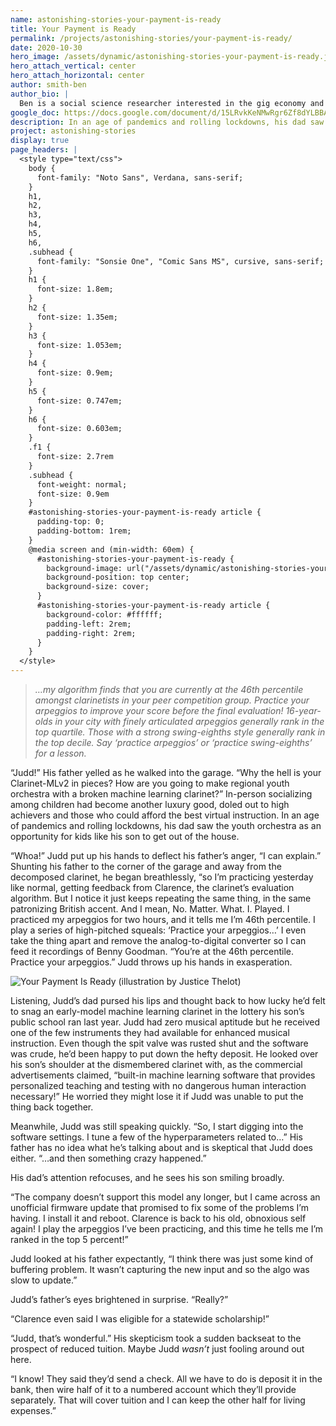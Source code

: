 ```yaml
---
name: astonishing-stories-your-payment-is-ready
title: Your Payment is Ready
permalink: /projects/astonishing-stories/your-payment-is-ready/
date: 2020-10-30
hero_image: /assets/dynamic/astonishing-stories-your-payment-is-ready.jpg
hero_attach_vertical: center
hero_attach_horizontal: center
author: smith-ben
author_bio: |
  Ben is a social science researcher interested in the gig economy and the future of work. He enjoys creative writing and is curious about the potential of speculative fiction as a research tool. He grew up reading Tom Clancy and Philip K. Dick novels.
google_doc: https://docs.google.com/document/d/15LRvkKeNMwRgr6Zf8dYLBBAqhpBxIyLP_WBE16H-PCg/edit
description: In an age of pandemics and rolling lockdowns, his dad saw the youth orchestra as an opportunity for kids like his son to get out of the house.
project: astonishing-stories
display: true
page_headers: |
  <style type="text/css">
    body {
      font-family: "Noto Sans", Verdana, sans-serif;
    }
    h1,
    h2,
    h3,
    h4,
    h5,
    h6,
    .subhead {
      font-family: "Sonsie One", "Comic Sans MS", cursive, sans-serif;
    }
    h1 {
      font-size: 1.8em;
    }
    h2 {
      font-size: 1.35em;
    }
    h3 {
      font-size: 1.053em;
    }
    h4 {
      font-size: 0.9em;
    }
    h5 {
      font-size: 0.747em;
    }
    h6 {
      font-size: 0.603em;
    }
    .f1 {
      font-size: 2.7rem
    }
    .subhead {
      font-weight: normal;
      font-size: 0.9em
    }
    #astonishing-stories-your-payment-is-ready article {
      padding-top: 0;
      padding-bottom: 1rem;
    }
    @media screen and (min-width: 60em) {
      #astonishing-stories-your-payment-is-ready {
        background-image: url("/assets/dynamic/astonishing-stories-your-payment-is-ready-background-radius-50-medium.jpg");
        background-position: top center;
        background-size: cover;
      }
      #astonishing-stories-your-payment-is-ready article {
        background-color: #ffffff;
        padding-left: 2rem;
        padding-right: 2rem;
      }
    }
  </style>
---
```


> _…my algorithm finds that you are currently at the 46th percentile amongst clarinetists in your peer competition group. Practice your arpeggios to improve your score before the final evaluation! 16-year-olds in your city with finely articulated arpeggios generally rank in the top quartile. Those with a strong swing-eighths style generally rank in the top decile. Say ‘practice arpeggios’ or ‘practice swing-eighths’ for a lesson._

“Judd!” His father yelled as he walked into the garage. “Why the hell is your Clarinet-MLv2 in pieces? How are you going to make regional youth orchestra with a broken machine learning clarinet?” In-person socializing among children had become another luxury good, doled out to high achievers and those who could afford the best virtual instruction. In an age of pandemics and rolling lockdowns, his dad saw the youth orchestra as an opportunity for kids like his son to get out of the house.

“Whoa!” Judd put up his hands to deflect his father’s anger, “I can explain.” Shunting his father to the corner of the garage and away from the decomposed clarinet, he began breathlessly, “so I’m practicing yesterday like normal, getting feedback from Clarence, the clarinet’s evaluation algorithm. But I notice it just keeps repeating the same thing, in the same patronizing British accent. And I mean, No. Matter. What. I. Played. I practiced my arpeggios for two hours, and it tells me I’m 46th percentile. I play a series of high-pitched squeals: ‘Practice your arpeggios…’ I even take the thing apart and remove the analog-to-digital converter so I can feed it recordings of Benny Goodman. “You’re at the 46th percentile. Practice your arpeggios.” Judd throws up his hands in exasperation.  

<img
  src="{{ page.hero_image }}"
  alt="Your Payment Is Ready (illustration by Justice Thelot)"
  class="fn mw-100 fr-m ml4-m mr2-m mt1-m mb2-m mw5-m fr-l ml4-l mr1-l mt2-l mb2-l mw6-l" />

Listening, Judd’s dad pursed his lips and thought back to how lucky he’d felt to snag an early-model machine learning clarinet in the lottery his son’s public school ran last year. Judd had zero musical aptitude but he received one of the few instruments they had available for enhanced musical instruction. Even though the spit valve was rusted shut and the software was crude, he’d been happy to put down the hefty deposit. He looked over his son’s shoulder at the dismembered clarinet with, as the commercial advertisements claimed, “built-in machine learning software that provides personalized teaching and testing with no dangerous human interaction necessary!” He worried they might lose it if Judd was unable to put the thing back together.

Meanwhile, Judd was still speaking quickly. “So, I start digging into the software settings. I tune a few of the hyperparameters related to…” His father has no idea what he’s talking about and is skeptical that Judd does either. “…and then something crazy happened.”

His dad’s attention refocuses, and he sees his son smiling broadly.

“The company doesn’t support this model any longer, but I came across an unofficial firmware update that promised to fix some of the problems I’m having. I install it and reboot. Clarence is back to his old, obnoxious self again! I play the arpeggios I’ve been practicing, and this time he tells me I’m ranked in the top 5 percent!”

Judd looked at his father expectantly, “I think there was just some kind of buffering problem. It wasn’t capturing the new input and so the algo was slow to update.”

Judd’s father’s eyes brightened in surprise. “Really?”

“Clarence even said I was eligible for a statewide scholarship!”

“Judd, that’s wonderful.” His skepticism took a sudden backseat to the prospect of reduced tuition. Maybe Judd _wasn’t_ just fooling around out here.

“I know! They said they’d send a check. All we have to do is deposit it in the bank, then wire half of it to a numbered account which they’ll provide separately. That will cover tuition and I can keep the other half for living expenses.”
